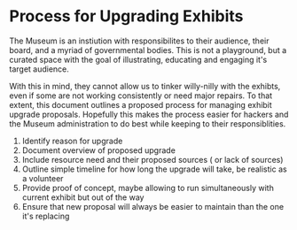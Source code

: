 Process for Upgrading Exhibits
===============================

The Museum is an instiution with responsibilites to their audience,
their board, and a myriad of governmental bodies. This is not a playground,
but a curated space with the goal of illustrating, educating and 
engaging it's target audience.

With this in mind, they cannot allow us to tinker willy-nilly with the
exhibts, even if some are not working consistently or need major repairs.
To that extent, this document outlines a proposed process for managing 
exhibit upgrade proposals. Hopefully this makes the process easier for
hackers and the Museum administration to do best while keeping to their
responsiblities.

  1. Identify reason for upgrade
  2. Document overview of proposed upgrade
  3. Include resource need and their proposed sources ( or lack of sources)
  4. Outline simple timeline for how long the upgrade will take, be realistic as a volunteer
  5. Provide proof of concept, maybe allowing to run simultaneously with current exhibit but out of the way
  6. Ensure that new proposal will always be easier to maintain than the one it's replacing